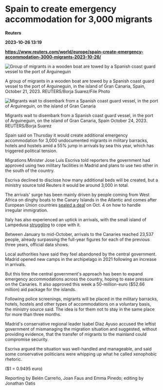 # Spain to create emergency accommodation for 3,000 migrants
**Reuters**

**2023-10-26 13:19**

**https://www.reuters.com/world/europe/spain-create-emergency-accommodation-3000-migrants-2023-10-26/**

![Group of migrants in a wooden boat are towed by a Spanish coast guard vessel to the port of Arguineguin](https://www.reuters.com/resizer/PCWXr67djHKm57cNWTptk8FUZpw=/1920x0/filters:quality(80)/cloudfront-us-east-2.images.arcpublishing.com/reuters/TTREJ77C3FIAHMY7EBCLRQYVKI.jpg)

A group of migrants in a wooden boat are towed by a Spanish coast guard vessel to the port of Arguineguin, in the island of Gran Canaria, Spain, October 21, 2023. REUTERS/Borja Suarez/File Photo

![Migrants wait to disembark from a Spanish coast guard vessel, in the port of Arguineguin, on the island of Gran Canaria](https://www.reuters.com/resizer/vTZdy828rjpyxfdJeOTEY8M6cyM=/1920x0/filters:quality(80)/cloudfront-us-east-2.images.arcpublishing.com/reuters/WXIB2PAQZZPGXJFDUE6PKCJQD4.jpg)

Migrants wait to disembark from a Spanish coast guard vessel, in the port of Arguineguin, on the island of Gran Canaria, Spain October 24, 2023. REUTERS/Borja Suarez

Spain said on Thursday it would create additional emergency accommodation for 3,000 undocumented migrants in military barracks, hotels and hostels amid a 55% jump in arrivals by sea this year, which has triggered political tension.

Migrations Minister Jose Luis Escriva told reporters the government had approved using two military facilities in Madrid and plans to use two other in the south of the country.

Escriva declined to disclose how many additional beds will be created, but a ministry source told Reuters it would be around 3,000 in total.

The arrivals' surge has been mainly driven by people coming from West Africa on dinghy boats to the Canary Islands in the Atlantic and comes after European Union countries [sealed a deal](https://www.reuters.com/world/eu-states-try-seal-migration-deal-2023-10-04/) on Oct. 4 on how to handle irregular immigration.

Italy has also experienced an uptick in arrivals, with the small island of Lampedusa [struggling](https://www.reuters.com/world/europe/italys-lampedusa-at-point-no-return-with-migrants-mayor-says-2023-09-14/) to cope with it.

Between January to mid-October, arrivals to the Canaries reached 23,537 people, already surpassing the full-year figures for each of the previous three years, official data shows.

Local authorities have said they feel abandoned by the central government. Madrid opened new camps in the archipelago in 2021 following an increase in arrivals.

But this time the central government's approach has been to expand emergency accommodations across the country, hoping to ease pressure on the Canaries. It also approved this week a 50-million-euro ($52.66 million) aid package for the islands.

Following police screenings, migrants will be placed in the military barracks, hotels, hostels and other types of accommodations on a voluntary basis, the ministry source said. The idea is for them not to stay in the same place for more than three months.

Madrid's conservative regional leader Isabel Diaz Ayuso accused the leftist government of mismanaging the migration situation and suggested, without providing evidence, that the transfer of migrants to the mainland could compromise security.

Escriva argued the situation was well-handled and manageable, and said some conservative politicians were whipping up what he called xenophobic rhetoric.

($1 = 0.9495 euro)

Reporting by Belén Carreño, Joan Faus and Emma Pinedo; editing by Jonathan Oatis